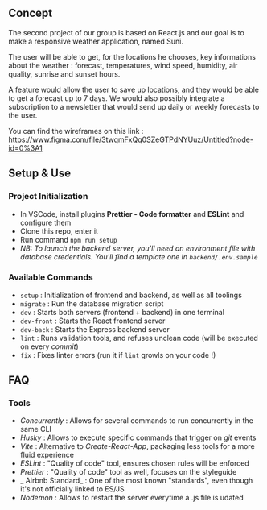 ## Concept

The second project of our group is based on React.js and our goal is to make a responsive weather application, named Suni.

The user will be able to get, for the locations he chooses, key informations about the weather : forecast, temperatures, wind speed, humidity, air quality, sunrise and sunset hours.

A feature would allow the user to save up locations, and they would be able to get a forecast up to 7 days.
We would also possibly integrate a subscription to a newsletter that would send up daily or weekly forecasts to the user.

You can find the wireframes on this link : https://www.figma.com/file/3twqmFxQq0SZeGTPdNYUuz/Untitled?node-id=0%3A1

## Setup & Use

### Project Initialization

- In VSCode, install plugins **Prettier - Code formatter** and **ESLint** and configure them
- Clone this repo, enter it
- Run command `npm run setup`
- _NB: To launch the backend server, you'll need an environment file with database credentials. You'll find a template one in `backend/.env.sample`_

### Available Commands

- `setup` : Initialization of frontend and backend, as well as all toolings
- `migrate` : Run the database migration script
- `dev` : Starts both servers (frontend + backend) in one terminal
- `dev-front` : Starts the React frontend server
- `dev-back` : Starts the Express backend server
- `lint` : Runs validation tools, and refuses unclean code (will be executed on every _commit_)
- `fix` : Fixes linter errors (run it if `lint` growls on your code !)

## FAQ

### Tools

- _Concurrently_ : Allows for several commands to run concurrently in the same CLI
- _Husky_ : Allows to execute specific commands that trigger on _git_ events
- _Vite_ : Alternative to _Create-React-App_, packaging less tools for a more fluid experience
- _ESLint_ : "Quality of code" tool, ensures chosen rules will be enforced
- _Prettier_ : "Quality of code" tool as well, focuses on the styleguide
- _ Airbnb Standard_ : One of the most known "standards", even though it's not officially linked to ES/JS
- _Nodemon_ : Allows to restart the server everytime a .js file is udated
